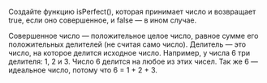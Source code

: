 Создайте функцию isPerfect(), которая принимает число и возвращает true, если оно совершенное, и false — в ином случае.

Совершенное число — положительное целое число, равное сумме его положительных делителей (не считая само число). 
Делитель — это число, на которое делится исходное число. Например, у числа 6 три делителя: 1, 2 и 3. 
Число 6 делится на любое из этих чисел. Так же 6 — идеальное число, потому что 6 = 1 + 2 + 3.

